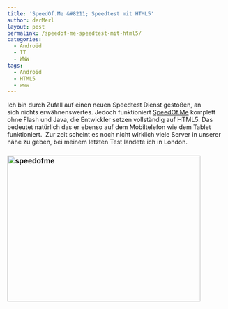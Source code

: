 ```yaml
---
title: 'SpeedOf.Me &#8211; Speedtest mit HTML5'
author: derMerl
layout: post
permalink: /speedof-me-speedtest-mit-html5/
categories:
  - Android
  - IT
  - WWW
tags:
  - Android
  - HTML5
  - www
---
```

Ich bin durch Zufall auf einen neuen Speedtest Dienst gestoßen, an sich nichts erwähnenswertes. Jedoch funktioniert <a href="http://speedof.me/" target="_blank">SpeedOf.Me</a> komplett ohne Flash und Java, die Entwickler setzen vollständig auf HTML5. Das bedeutet natürlich das er ebenso auf dem Mobiltelefon wie dem Tablet funktioniert.  Zur zeit scheint es noch nicht wirklich viele Server in unserer nähe zu geben, bei meinem letzten Test landete ich in London.

### [<img class="aligncenter  wp-image-280" alt="speedofme" src="http://www.sysdump.de/wp-content/uploads/2013/03/speedofme.png" width="443" height="335" />][1]

 [1]: http://www.sysdump.de/wp-content/uploads/2013/03/speedofme.png